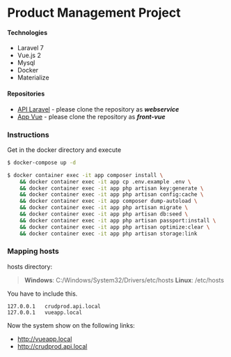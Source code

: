 # Product Management Project 

#### Technologies
 - Laravel 7
 - Vue.js 2
 - Mysql
 - Docker
 - Materialize

#### Repositories
 - [API Laravel](https://github.com/felipemeddeiros/product-management-webservice) - please clone the repository as ***webservice***
 - [App Vue](https://github.com/felipemeddeiros/product-management-front-vue) - please clone the repository as ***front-vue***

### Instructions

Get in the docker directory and execute
```sh
$ docker-compose up -d
```

```sh
$ docker container exec -it app composer install \
	&& docker container exec -it app cp .env.example .env \
	&& docker container exec -it app php artisan key:generate \
	&& docker container exec -it app php artisan config:cache \
	&& docker container exec -it app composer dump-autoload \
	&& docker container exec -it app php artisan migrate \
	&& docker container exec -it app php artisan db:seed \
	&& docker container exec -it app php artisan passport:install \
	&& docker container exec -it app php artisan optimize:clear \
	&& docker container exec -it app php artisan storage:link
```

### Mapping hosts

hosts directory:
> **Windows**: C:/Windows/System32/Drivers/etc/hosts
> **Linux**: /etc/hosts

You have to include this.
```text
127.0.0.1	crudprod.api.local
127.0.0.1	vueapp.local
```

Now the system show on the following links: 
 - http://vueapp.local
 - http://crudprod.api.local